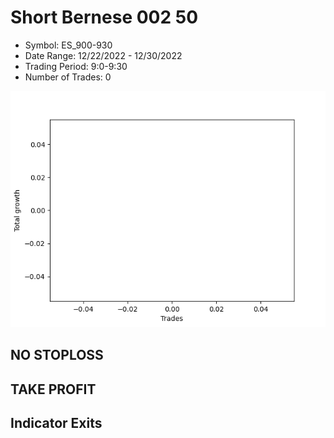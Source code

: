 # Short Bernese 002 50 
- Symbol: ES_900-930
- Date Range: 12/22/2022 - 12/30/2022
- Trading Period: 9:0-9:30
- Number of Trades: 0

![Plot](ShortBernese00250ES_900-930.png)
## NO STOPLOSS














## TAKE PROFIT











## Indicator Exits

